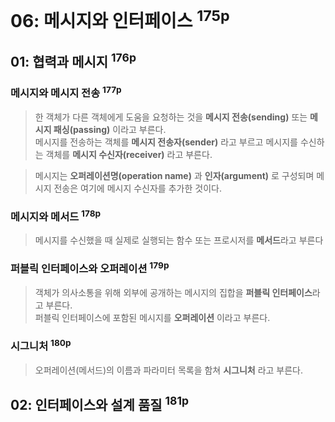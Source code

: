 # 06: 메시지와 인터페이스 <sup>175p</sup>

## 01: 협력과 메시지 <sup>176p</sup>

### 메시지와 메시지 전송 <sup>177p</sup>

> 한 객체가 다른 객체에게 도움을 요청하는 것을 **메시지 전송(sending)** 또는 **메시지 패싱(passing)** 이라고 부른다.\
> 메시지를 전송하는 객체를 **메시지 전송자(sender)** 라고 부르고 메시지를 수신하는 객체를 **메시지 수신자(receiver)** 라고 부른다.

> 메시지는 **오퍼레이션명(operation name)** 과 **인자(argument)** 로 구성되며 메시지 전송은 여기에 메시지 수신자를 추가한 것이다.

### 메시지와 메서드 <sup>178p</sup>

> 메시지를 수신했을 때 실제로 실행되는 함수 또는 프로시저를 **메서드**라고 부른다

### 퍼블릭 인터페이스와 오퍼레이션 <sup>179p</sup>

> 객체가 의사소통을 위해 외부에 공개하는 메시지의 집합을 **퍼블릭 인터페이스**라고 부른다.\
> 퍼블릭 인터페이스에 포함된 메시지를 **오퍼레이션** 이라고 부른다.

### 시그니처 <sup>180p</sup>

> 오퍼레이션(메서드)의 이름과 파라미터 목록을 함쳐 **시그니처** 라고 부른다.

## 02: 인터페이스와 설계 품질 <sup>181p</sup>
